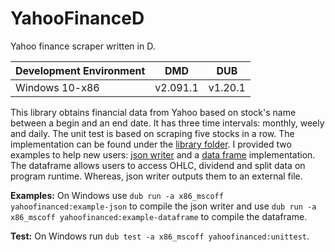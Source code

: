 # YahooFinanceD
Yahoo finance scraper written in D.

| Development Environment 	| DMD	| DUB
| ------------- 			| ------------- | -----
| Windows 10-x86     			| v2.091.1 | v1.20.1

This library obtains financial data from Yahoo based on stock's name between a begin and an end date. It has three time intervals: monthly, weely and daily. The unit test is based on scraping five stocks in a row. The implementation can be found under the [library folder](https://github.com/SelimOzel/YahooFinanceD/blob/master/lib/). I provided two examples to help new users: [json writer](https://github.com/SelimOzel/YahooFinanceD/tree/master/source/examples/json/app.d) and a [data frame](https://github.com/SelimOzel/YahooFinanceD/tree/master/source/examples/dataframe/app.d) implementation. The dataframe allows users to access OHLC, dividend and split data on program runtime. Whereas, json writer outputs them to an external file.

**Examples:** On Windows use `dub run -a x86_mscoff yahoofinanced:example-json` to compile the json writer and use `dub run -a x86_mscoff yahoofinanced:example-dataframe` to compile the dataframe.

**Test:** On Windows run `dub test -a x86_mscoff yahoofinanced:unittest`. 
